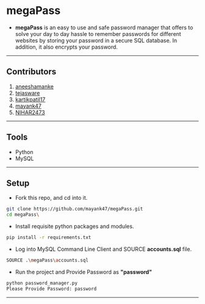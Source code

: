 # megaPass
- **megaPass** is an easy to use and safe password manager that offers to solve your day to day hassle to remember passwords for different websites by storing your password in a secure SQL database. 
  In addition, it also encrypts your password.

---

## Contributors
1. [aneeshamanke](https://github.com/aneeshamanke)
2. [tejasware](https://github.com/tejasware)
3. [kartikpatil17](https://github.com/kartikpatil17)
4. [mayank47](https://github.com/mayank47)
5. [NIHAR2473](https://github.com/NIHAR2473)


---

## Tools
- Python 
- MySQL

---

## Setup 
- Fork this repo, and cd into it. 
```bash
git clone https://github.com/mayank47/megaPass.git
cd megaPass\
```

- Install requisite python packages and modules.
```bash
pip install -r requirements.txt
```

- Log into MySQL Command Line Client and SOURCE **accounts.sql** file.
```bash
SOURCE .\megaPass\accounts.sql
```
- Run the project and Provide Password as **"password"**
```bash
python password_manager.py
Please Provide Password: password
```

---

